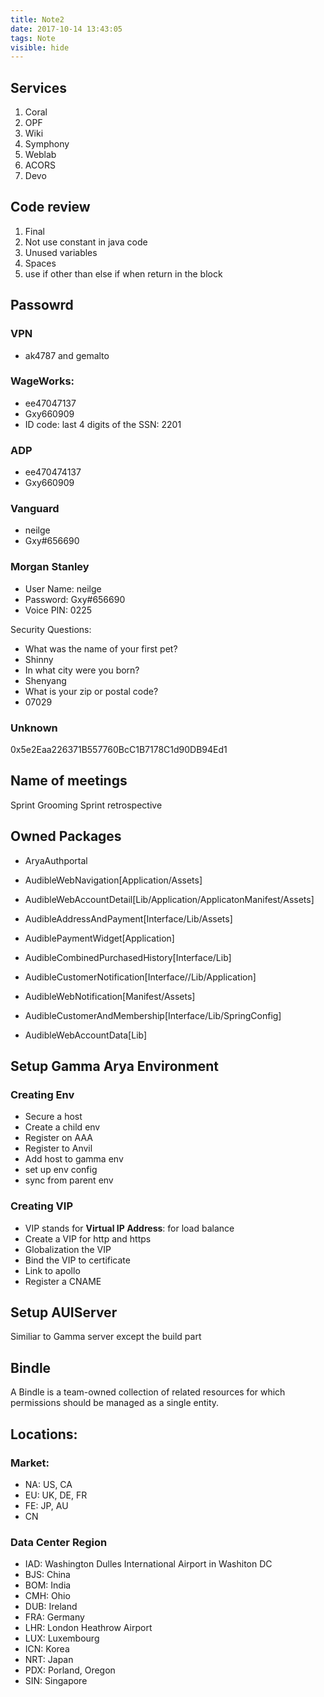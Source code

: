 ```yaml
---
title: Note2
date: 2017-10-14 13:43:05
tags: Note
visible: hide
---
```


## Services

1. Coral
2. OPF
3. Wiki
4. Symphony
5. Weblab
6. ACORS
7. Devo


## Code review

1. Final
2. Not use constant in java code
3. Unused variables
4. Spaces
5. use if other than else if when return in the block


## Passowrd

### VPN

* ak4787 and gemalto

### WageWorks:

* ee47047137	
* Gxy660909
* ID code: last 4 digits of the SSN: 2201

### ADP

* ee470474137
* Gxy660909

### Vanguard

* neilge
* Gxy#656690

### Morgan Stanley
* User Name: neilge
* Password: Gxy#656690
* Voice PIN: 0225

Security Questions: 

* What was the name of your first pet?
* Shinny
* In what city were you born? 
* Shenyang
* What is your zip or postal code?
* 07029

### Unknown

0x5e2Eaa226371B557760BcC1B7178C1d90DB94Ed1

## Name of meetings


Sprint Grooming
Sprint retrospective

## Owned Packages

* AryaAuthportal
* AudibleWebNavigation[Application/Assets]
* AudibleWebAccountDetail[Lib/Application/ApplicatonManifest/Assets]

* AudibleAddressAndPayment[Interface/Lib/Assets]
* AudiblePaymentWidget[Application]
* AudibleCombinedPurchasedHistory[Interface/Lib]

* AudibleCustomerNotification[Interface//Lib/Application]
* AudibleWebNotification[Manifest/Assets]

* AudibleCustomerAndMembership[Interface/Lib/SpringConfig]
* AudibleWebAccountData[Lib]

## Setup Gamma Arya Environment

### Creating Env

* Secure a host
* Create a child env
* Register on AAA
* Register to Anvil
* Add host to gamma env
* set up env config
* sync from parent env

### Creating VIP

* VIP stands for **Virtual IP Address**: for load balance
* Create a VIP for http and https
* Globalization the VIP
* Bind the VIP to certificate
* Link to apollo
* Register a CNAME

## Setup AUIServer

Similiar to Gamma server except the build part

## Bindle

A Bindle is a team-owned collection of related resources for which permissions should be managed as a single entity.


## Locations:

### Market:

* NA: US, CA
* EU: UK, DE, FR
* FE: JP, AU
* CN

### Data Center Region

* IAD: Washington Dulles International Airport in Washiton DC
* BJS: China
* BOM: India
* CMH: Ohio
* DUB: Ireland
* FRA: Germany
* LHR: London Heathrow Airport
* LUX: Luxembourg
* ICN: Korea
* NRT: Japan
* PDX: Porland, Oregon
* SIN: Singapore
